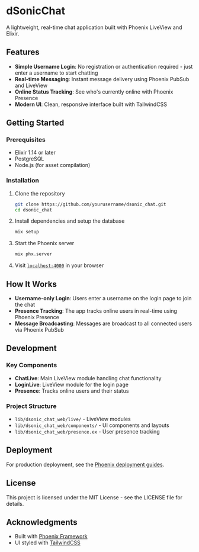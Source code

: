 # dSonicChat

A lightweight, real-time chat application built with Phoenix LiveView and Elixir.

## Features

- **Simple Username Login**: No registration or authentication required - just enter a username to start chatting
- **Real-time Messaging**: Instant message delivery using Phoenix PubSub and LiveView
- **Online Status Tracking**: See who's currently online with Phoenix Presence
- **Modern UI**: Clean, responsive interface built with TailwindCSS

## Getting Started

### Prerequisites

- Elixir 1.14 or later
- PostgreSQL
- Node.js (for asset compilation)

### Installation

1. Clone the repository

   ```bash
   git clone https://github.com/yourusername/dsonic_chat.git
   cd dsonic_chat
   ```

2. Install dependencies and setup the database

   ```bash
   mix setup
   ```

3. Start the Phoenix server

   ```bash
   mix phx.server
   ```

4. Visit [`localhost:4000`](http://localhost:4000) in your browser

## How It Works

- **Username-only Login**: Users enter a username on the login page to join the chat
- **Presence Tracking**: The app tracks online users in real-time using Phoenix Presence
- **Message Broadcasting**: Messages are broadcast to all connected users via Phoenix PubSub

## Development

### Key Components

- **ChatLive**: Main LiveView module handling chat functionality
- **LoginLive**: LiveView module for the login page
- **Presence**: Tracks online users and their status

### Project Structure

- `lib/dsonic_chat_web/live/` - LiveView modules
- `lib/dsonic_chat_web/components/` - UI components and layouts
- `lib/dsonic_chat_web/presence.ex` - User presence tracking

## Deployment

For production deployment, see the [Phoenix deployment guides](https://hexdocs.pm/phoenix/deployment.html).

## License

This project is licensed under the MIT License - see the LICENSE file for details.

## Acknowledgments

- Built with [Phoenix Framework](https://www.phoenixframework.org/)
- UI styled with [TailwindCSS](https://tailwindcss.com/)
